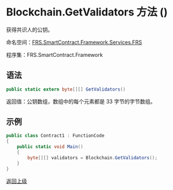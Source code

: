 # Blockchain.GetValidators 方法 ()

获得共识人的公钥。

命名空间：[FRS.SmartContract.Framework.Services.FRS](../../FRS.md)

程序集：FRS.SmartContract.Framework

## 语法

```c#
public static extern byte[][] GetValidators()
```

返回值：公钥数组，数组中的每个元素都是 33 字节的字节数组。

## 示例

```c#
public class Contract1 : FunctionCode
{
    public static void Main()
    {
        byte[][] validators = Blockchain.GetValidators();
    }
}
```



[返回上级](../Blockchain.md)
